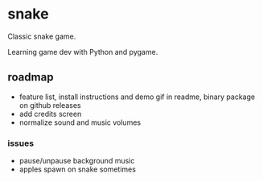# snake
Classic snake game.

Learning game dev with Python and pygame.

## roadmap

- feature list, install instructions and demo gif in readme, binary package on github releases
- add credits screen
- normalize sound and music volumes

### issues
- pause/unpause background music
- apples spawn on snake sometimes